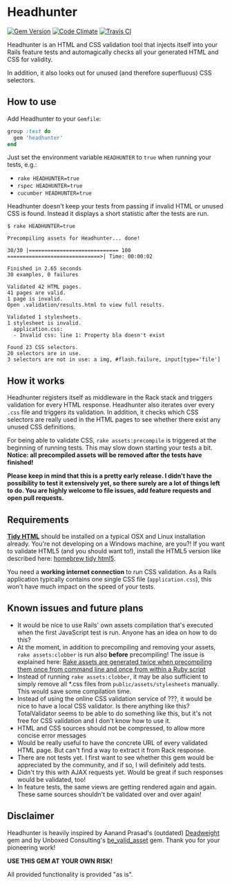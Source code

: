 # Headhunter

[![Gem Version](https://badge.fury.io/rb/headhunter.png)](http://badge.fury.io/rb/headhunter)
[![Code Climate](https://codeclimate.com/github/jmuheim/headhunter.png)](https://codeclimate.com/github/jmuheim/headhunter)
[![Travis CI](https://api.travis-ci.org/jmuheim/headhunter.png)](https://travis-ci.org/jmuheim/headhunter)

Headhunter is an HTML and CSS validation tool that injects itself into your Rails feature tests and automagically checks all your generated HTML and CSS for validity.

In addition, it also looks out for unused (and therefore superfluous) CSS selectors.

## How to use

Add Headhunter to your `Gemfile`:

```ruby
group :test do
  gem 'headhunter'
end
```

Just set the environment variable `HEADHUNTER` to `true` when running your tests, e.g.:

- `rake HEADHUNTER=true`
- `rspec HEADHUNTER=true`
- `cucumber HEADHUNTER=true`

Headhunter doesn't keep your tests from passing if invalid HTML or unused CSS is found. Instead it displays a short statistic after the tests are run.

    $ rake HEADHUNTER=true

    Precompiling assets for Headhunter... done!

    30/30 |============================= 100 ==============================>| Time: 00:00:02

    Finished in 2.65 seconds
    30 examples, 0 failures

    Validated 42 HTML pages.
    41 pages are valid.
    1 page is invalid.
    Open .validation/results.html to view full results.

    Validated 1 stylesheets.
    1 stylesheet is invalid.
      application.css:
      - Invalid css: line 1: Property bla doesn't exist

    Found 23 CSS selectors.
    20 selectors are in use.
    3 selectors are not in use: a img, #flash.failure, input[type='file']

## How it works

Headhunter registers itself as middleware in the Rack stack and triggers validation for every HTML response. Headhunter also iterates over every `.css` file and triggers its validation. In addition, it checks which CSS selectors are really used in the HTML pages to see whether there exist any unused CSS definitions.

For being able to validate CSS, `rake assets:precompile` is triggered at the beginning of running tests. This may slow down starting your tests a bit. **Notice: all precompiled assets will be removed after the tests have finished!**

**Please keep in mind that this is a pretty early release. I didn't have the possibility to test it extensively yet, so there surely are a lot of things left to do. You are highly welcome to file issues, add feature requests and open pull requests.**

## Requirements

**[Tidy HTML](http://tidy.sourceforge.net/)** should be installed on a typical OSX and Linux installation already. You're not developing on a Windows machine, are you?! If you want to validate HTML5 (and you should want to!), install the HTML5 version like described here: [homebrew tidy html5](http://techblog.willshouse.com/2013/10/21/homebrew-tidy-html5/).

You need a **working internet connection** to run CSS validation. As a Rails application typically contains one single CSS file (`application.css`), this won't have much impact on the speed of your tests.

## Known issues and future plans

- It would be nice to use Rails' own assets compilation that's executed when the first JavaScript test is run. Anyone has an idea on how to do this?
- At the moment, in addition to precompiling and removing your assets, `rake assets:clobber` is run also **before** precompiling! The issue is explained here: [Rake assets are generated twice when precompiling them once from command line and once from within a Ruby script](http://stackoverflow.com/questions/20938891/rake-assets-are-generated-twice-when-precompiling-them-once-from-command-line-an)
- Instead of running `rake assets:clobber`, it may be also sufficient to simply remove all *.css files from `public/assets/stylesheets` manually. This would save some compilation time.
- Instead of using the online CSS validation service of ???, it would be nice to have a local CSS validator. Is there anything like this? TotalValidator seems to be able to do something like this, but it's not free for CSS validation and I don't know how to use it.
- HTML and CSS sources should not be compressed, to allow more concise error messages
- Would be really useful to have the concrete URL of every validated HTML page. But can't find a way to extract it from Rack response.
- There are not tests yet. I first want to see whether this gem would be appreciated by the community, and if so, I will definitely add tests.
- Didn't try this with AJAX requests yet. Would be great if such responses would be validated, too!
- In feature tests, the same views are getting rendered again and again. These same sources shouldn't be validated over and over again!

## Disclaimer

Headhunter is heavily inspired by Aanand Prasad's (outdated) [Deadweight](https://github.com/aanand/deadweight) gem and by Unboxed Consulting's [be_valid_asset](https://github.com/unboxed/be_valid_asset) gem. Thank you for your pioneering work!

**USE THIS GEM AT YOUR OWN RISK!**

All provided functionality is provided "as is".
